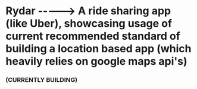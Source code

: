 # Rydar -----> A ride sharing app (like Uber), showcasing usage of current recommended standard of building a location based app (which heavily relies on google maps api's)

### (CURRENTLY BUILDING) ### 
